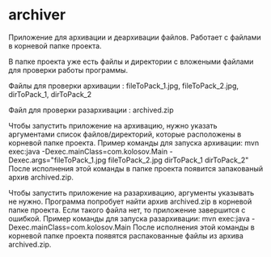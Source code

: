 # archiver
Приложение для архивации и деархивации файлов.
Работает с файлами в корневой папке проекта.

В папке проекта уже есть файлы и директории с вложеными файлами для проверки работы программы.

Файлы для проверки архивации : fileToPack_1.jpg, fileToPack_2.jpg, dirToPack_1, dirToPack_2

Файл для проверки разархивации : archived.zip

Чтобы запустить приложение на архивацию, нужно указать аргументами список файлов/директорий, которые расположены в корневой папке проекта.
Пример команды для запуска архивации:
mvn exec:java -Dexec.mainClass=com.kolosov.Main -Dexec.args="fileToPack_1.jpg fileToPack_2.jpg dirToPack_1 dirToPack_2"
После исполнения этой команды в папке проекта появится запакованый архив archived.zip.

Чтобы запустить приложение на разархивацию, аргументы указывать не нужно.
Программа попробует найти архив archived.zip в корневой папке проекта. Если такого файла нет, то приложение завершится с ошибкой.
Пример команды для запуска разархивации:
mvn exec:java -Dexec.mainClass=com.kolosov.Main
После исполнения этой команды в корневой папке проекта появятся распакованные файлы из архива archived.zip.
